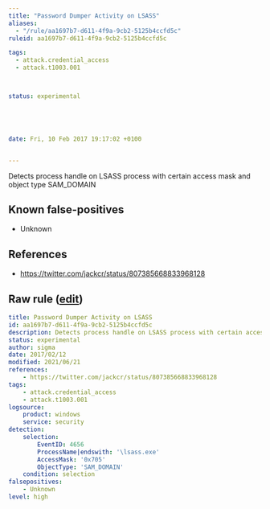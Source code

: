 ```yaml
---
title: "Password Dumper Activity on LSASS"
aliases:
  - "/rule/aa1697b7-d611-4f9a-9cb2-5125b4ccfd5c"
ruleid: aa1697b7-d611-4f9a-9cb2-5125b4ccfd5c

tags:
  - attack.credential_access
  - attack.t1003.001



status: experimental





date: Fri, 10 Feb 2017 19:17:02 +0100


---
```


Detects process handle on LSASS process with certain access mask and object type SAM_DOMAIN

<!--more-->


## Known false-positives

* Unknown



## References

* https://twitter.com/jackcr/status/807385668833968128


## Raw rule ([edit](https://github.com/SigmaHQ/sigma/edit/master/rules/windows/builtin/security/win_susp_lsass_dump.yml))
```yaml
title: Password Dumper Activity on LSASS
id: aa1697b7-d611-4f9a-9cb2-5125b4ccfd5c
description: Detects process handle on LSASS process with certain access mask and object type SAM_DOMAIN
status: experimental
author: sigma
date: 2017/02/12
modified: 2021/06/21
references:
    - https://twitter.com/jackcr/status/807385668833968128
tags:
    - attack.credential_access
    - attack.t1003.001
logsource:
    product: windows
    service: security
detection:
    selection:
        EventID: 4656
        ProcessName|endswith: '\lsass.exe'
        AccessMask: '0x705'
        ObjectType: 'SAM_DOMAIN'
    condition: selection
falsepositives:
    - Unknown
level: high

```
